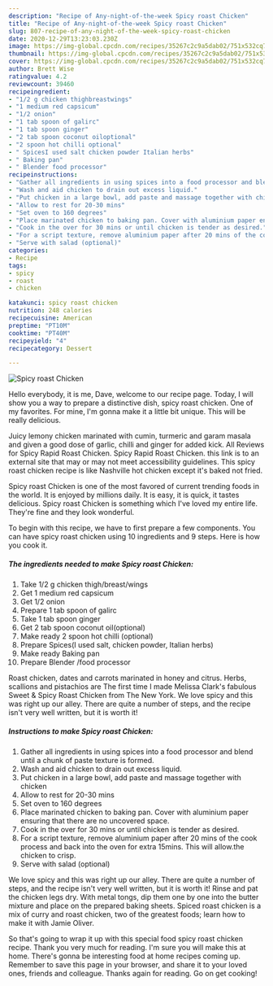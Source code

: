 ```yaml
---
description: "Recipe of Any-night-of-the-week Spicy roast Chicken"
title: "Recipe of Any-night-of-the-week Spicy roast Chicken"
slug: 807-recipe-of-any-night-of-the-week-spicy-roast-chicken
date: 2020-12-29T13:23:03.230Z
image: https://img-global.cpcdn.com/recipes/35267c2c9a5dab02/751x532cq70/spicy-roast-chicken-recipe-main-photo.jpg
thumbnail: https://img-global.cpcdn.com/recipes/35267c2c9a5dab02/751x532cq70/spicy-roast-chicken-recipe-main-photo.jpg
cover: https://img-global.cpcdn.com/recipes/35267c2c9a5dab02/751x532cq70/spicy-roast-chicken-recipe-main-photo.jpg
author: Brett Wise
ratingvalue: 4.2
reviewcount: 39460
recipeingredient:
- "1/2 g chicken thighbreastwings"
- "1 medium red capsicum"
- "1/2 onion"
- "1 tab spoon of galirc"
- "1 tab spoon ginger"
- "2 tab spoon coconut oiloptional"
- "2 spoon hot chilli optional"
- " SpicesI used salt chicken powder Italian herbs"
- " Baking pan"
- " Blender food processor"
recipeinstructions:
- "Gather all ingredients in using spices into a food processor and blend until a chunk of paste texture is formed."
- "Wash and aid chicken to drain out excess liquid."
- "Put chicken in a large bowl, add paste and massage together with chicken"
- "Allow to rest for 20-30 mins"
- "Set oven to 160 degrees"
- "Place marinated chicken to baking pan. Cover with aluminium paper ensuring that there are no uncovered space."
- "Cook in the over for 30 mins or until chicken is tender as desired."
- "For a script texture, remove aluminium paper after 20 mins of the cook process and back into the oven for extra 15mins. This will allow.the chicken to crisp."
- "Serve with salad (optional)"
categories:
- Recipe
tags:
- spicy
- roast
- chicken

katakunci: spicy roast chicken 
nutrition: 248 calories
recipecuisine: American
preptime: "PT10M"
cooktime: "PT40M"
recipeyield: "4"
recipecategory: Dessert

---
```



![Spicy roast Chicken](https://img-global.cpcdn.com/recipes/35267c2c9a5dab02/751x532cq70/spicy-roast-chicken-recipe-main-photo.jpg)

Hello everybody, it is me, Dave, welcome to our recipe page. Today, I will show you a way to prepare a distinctive dish, spicy roast chicken. One of my favorites. For mine, I'm gonna make it a little bit unique. This will be really delicious.

Juicy lemony chicken marinated with cumin, turmeric and garam masala and given a good dose of garlic, chilli and ginger for added kick. All Reviews for Spicy Rapid Roast Chicken. Spicy Rapid Roast Chicken. this link is to an external site that may or may not meet accessibility guidelines. This spicy roast chicken recipe is like Nashville hot chicken except it&#39;s baked not fried.

Spicy roast Chicken is one of the most favored of current trending foods in the world. It is enjoyed by millions daily. It is easy, it is quick, it tastes delicious. Spicy roast Chicken is something which I've loved my entire life. They're fine and they look wonderful.


To begin with this recipe, we have to first prepare a few components. You can have spicy roast chicken using 10 ingredients and 9 steps. Here is how you cook it.

<!--inarticleads1-->

##### The ingredients needed to make Spicy roast Chicken:

1. Take 1/2 g chicken thigh/breast/wings
1. Get 1 medium red capsicum
1. Get 1/2 onion
1. Prepare 1 tab spoon of galirc
1. Take 1 tab spoon ginger
1. Get 2 tab spoon coconut oil(optional)
1. Make ready 2 spoon hot chilli (optional)
1. Prepare  Spices(I used salt, chicken powder, Italian herbs)
1. Make ready  Baking pan
1. Prepare  Blender /food processor


Roast chicken, dates and carrots marinated in honey and citrus. Herbs, scallions and pistachios are The first time I made Melissa Clark&#39;s fabulous Sweet &amp; Spicy Roast Chicken from The New York. We love spicy and this was right up our alley. There are quite a number of steps, and the recipe isn&#39;t very well written, but it is worth it! 

<!--inarticleads2-->

##### Instructions to make Spicy roast Chicken:

1. Gather all ingredients in using spices into a food processor and blend until a chunk of paste texture is formed.
1. Wash and aid chicken to drain out excess liquid.
1. Put chicken in a large bowl, add paste and massage together with chicken
1. Allow to rest for 20-30 mins
1. Set oven to 160 degrees
1. Place marinated chicken to baking pan. Cover with aluminium paper ensuring that there are no uncovered space.
1. Cook in the over for 30 mins or until chicken is tender as desired.
1. For a script texture, remove aluminium paper after 20 mins of the cook process and back into the oven for extra 15mins. This will allow.the chicken to crisp.
1. Serve with salad (optional)


We love spicy and this was right up our alley. There are quite a number of steps, and the recipe isn&#39;t very well written, but it is worth it! Rinse and pat the chicken legs dry. With metal tongs, dip them one by one into the butter mixture and place on the prepared baking sheets. Spiced roast chicken is a mix of curry and roast chicken, two of the greatest foods; learn how to make it with Jamie Oliver. 

So that's going to wrap it up with this special food spicy roast chicken recipe. Thank you very much for reading. I'm sure you will make this at home. There's gonna be interesting food at home recipes coming up. Remember to save this page in your browser, and share it to your loved ones, friends and colleague. Thanks again for reading. Go on get cooking!

